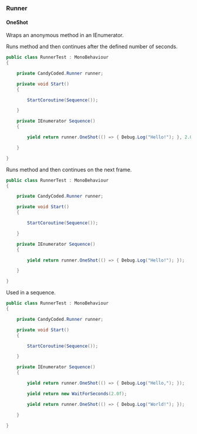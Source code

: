 ### Runner

#### OneShot

Wraps an anonymous method in an IEnumerator.

Runs method and then continues after the defined number of seconds.

```csharp
public class RunnerTest : MonoBehaviour
{

    private CandyCoded.Runner runner;

    private void Start()
    {

        StartCoroutine(Sequence());

    }

    private IEnumerator Sequence()
    {

        yield return runner.OneShot(() => { Debug.Log("Hello!"); }, 2.0f);

    }

}
```

Runs method and then continues on the next frame.

```csharp
public class RunnerTest : MonoBehaviour
{

    private CandyCoded.Runner runner;

    private void Start()
    {

        StartCoroutine(Sequence());

    }

    private IEnumerator Sequence()
    {

        yield return runner.OneShot(() => { Debug.Log("Hello!"); });

    }

}
```

Used in a sequence.

```csharp
public class RunnerTest : MonoBehaviour
{

    private CandyCoded.Runner runner;

    private void Start()
    {

        StartCoroutine(Sequence());

    }

    private IEnumerator Sequence()
    {

        yield return runner.OneShot(() => { Debug.Log("Hello,"); });

        yield return new WaitForSeconds(2.0f);

        yield return runner.OneShot(() => { Debug.Log("World!"); });

    }

}
```
